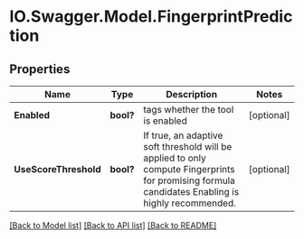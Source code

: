 # IO.Swagger.Model.FingerprintPrediction
## Properties

Name | Type | Description | Notes
------------ | ------------- | ------------- | -------------
**Enabled** | **bool?** | tags whether the tool is enabled | [optional] 
**UseScoreThreshold** | **bool?** | If true, an adaptive soft threshold will be applied to only compute Fingerprints for promising formula candidates  Enabling is highly recommended. | [optional] 

[[Back to Model list]](../README.md#documentation-for-models) [[Back to API list]](../README.md#documentation-for-api-endpoints) [[Back to README]](../README.md)

